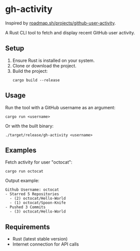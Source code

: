 # gh-activity

Inspired by [roadmap.sh/projects/github-user-activity](https://roadmap.sh/projects/github-user-activity).

A Rust CLI tool to fetch and display recent GitHub user activity.

## Setup

1. Ensure Rust is installed on your system.
2. Clone or download the project.
3. Build the project:
   ```
   cargo build --release
   ```

## Usage

Run the tool with a GitHub username as an argument:

```
cargo run <username>
```

Or with the built binary:

```
./target/release/gh-activity <username>
```

## Examples

Fetch activity for user "octocat":

```
cargo run octocat
```

Output example:
```
Github Username: octocat
- Starred 5 Repositories
  - (2) octocat/Hello-World
  - (1) octocat/Spoon-Knife
- Pushed 3 Commits
  - (3) octocat/Hello-World
```

## Requirements

- Rust (latest stable version)
- Internet connection for API calls